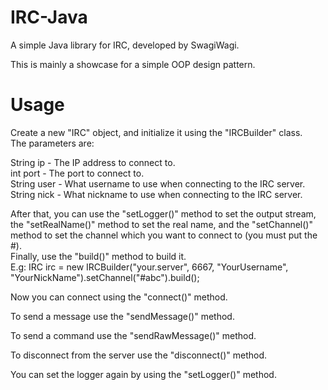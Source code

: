 # IRC-Java
A simple Java library for IRC, developed by SwagiWagi.

This is mainly a showcase for a simple OOP design pattern.

# Usage
Create a new "IRC" object, and initialize it using the "IRCBuilder" class.<br />
The parameters are:<br />

String ip - The IP address to connect to.<br />
int port - The port to connect to.<br />
String user - What username to use when connecting to the IRC server.<br />
String nick - What nickname to use when connecting to the IRC server.<br />

After that, you can use the "setLogger()" method to set the output stream, the "setRealName()" method to set the real name, and the "setChannel()" method to set the channel which you want to connect to (you must put the #).<br />
Finally, use the "build()" method to build it.<br />
E.g: IRC irc = new IRCBuilder("your.server", 6667, "YourUsername", "YourNickName").setChannel("#abc").build();<br />

Now you can connect using the "connect()" method.<br />

To send a message use the "sendMessage()" method.<br />

To send a command use the "sendRawMessage()" method.<br />

To disconnect from the server use the "disconnect()" method.<br />

You can set the logger again by using the "setLogger()" method.<br />
